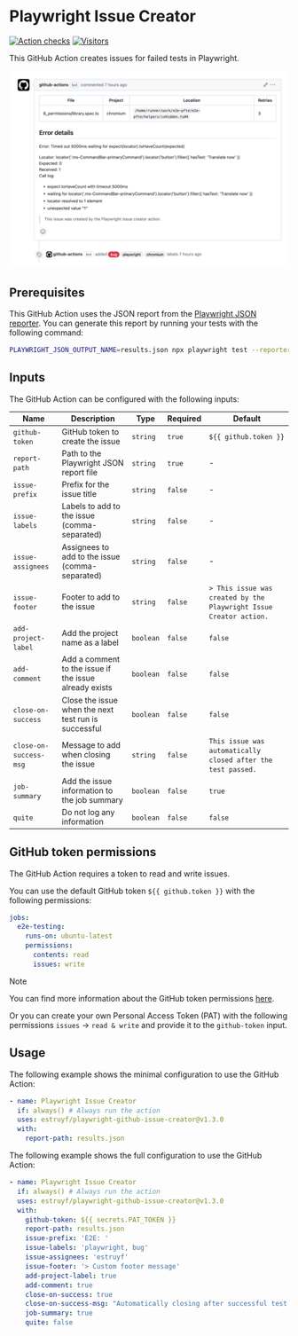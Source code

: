 # Playwright Issue Creator

[![Action checks](https://github.com/estruyf/playwright-github-issue-creator/actions/workflows/checks.yml/badge.svg)](https://github.com/estruyf/playwright-github-issue-creator/actions/workflows/checks.yml) [![Visitors](https://api.visitorbadge.io/api/visitors?path=https%3A%2F%2Fgithub.com%2Festruyf%2Fplaywright-github-issue-creator&countColor=%23263759&style=plastic)](https://visitorbadge.io/status?path=https%3A%2F%2Fgithub.com%2Festruyf%2Fplaywright-github-issue-creator)

This GitHub Action creates issues for failed tests in Playwright.

![Playwright Issue Creator](./assets/example-issue.png)

## Prerequisites

This GitHub Action uses the JSON report from the [Playwright JSON reporter](https://playwright.dev/docs/test-reporters#json-reporter). You can generate this report by running your tests with the following command:

```bash
PLAYWRIGHT_JSON_OUTPUT_NAME=results.json npx playwright test --reporter=json
```

## Inputs

The GitHub Action can be configured with the following inputs:

| Name | Description | Type | Required | Default |
| --- | --- | --- | --- | --- |
| `github-token` | GitHub token to create the issue | `string` | `true` | `${{ github.token }}` |
| `report-path` | Path to the Playwright JSON report file | `string` | `true` | - |
| `issue-prefix` | Prefix for the issue title | `string` | `false` | - |
| `issue-labels` | Labels to add to the issue (comma-separated) | `string` | `false` | - |
| `issue-assignees` | Assignees to add to the issue (comma-separated) | `string` | `false` | - |
| `issue-footer` | Footer to add to the issue | `string` | `false` | `> This issue was created by the Playwright Issue Creator action.` |
| `add-project-label` | Add the project name as a label | `boolean` | `false` | `false` |
| `add-comment` | Add a comment to the issue if the issue already exists | `boolean` | `false` | `false` |
| `close-on-success` | Close the issue when the next test run is successful | `boolean` | `false` | `false` |
| `close-on-success-msg` | Message to add when closing the issue | `string` | `false` | `This issue was automatically closed after the test passed.` |
| `job-summary` | Add the issue information to the job summary | `boolean` | `false` | `true` |
| `quite` | Do not log any information | `boolean` | `false` | `false` |

## GitHub token permissions

The GitHub Action requires a token to read and write issues.

You can use the default GitHub token `${{ github.token }}` with the following permissions:

```yaml
jobs:
  e2e-testing:
    runs-on: ubuntu-latest
    permissions:
      contents: read
      issues: write
```

> [!NOTE]
> You can find more information about the GitHub token permissions [here](https://docs.github.com/en/actions/using-jobs/assigning-permissions-to-jobs#defining-access-for-the-github_token-scopes).

Or you can create your own Personal Access Token (PAT) with the following permissions `issues` -> `read & write` and provide it to the `github-token` input.

## Usage

The following example shows the minimal configuration to use the GitHub Action:

```yaml
- name: Playwright Issue Creator
  if: always() # Always run the action
  uses: estruyf/playwright-github-issue-creator@v1.3.0
  with:
    report-path: results.json
```

The following example shows the full configuration to use the GitHub Action:

```yaml
- name: Playwright Issue Creator
  if: always() # Always run the action
  uses: estruyf/playwright-github-issue-creator@v1.3.0
  with:
    github-token: ${{ secrets.PAT_TOKEN }}
    report-path: results.json
    issue-prefix: 'E2E: '
    issue-labels: 'playwright, bug'
    issue-assignees: 'estruyf'
    issue-footer: '> Custom footer message'
    add-project-label: true
    add-comment: true
    close-on-success: true
    close-on-success-msg: "Automatically closing after successful test run"
    job-summary: true
    quite: false
```
